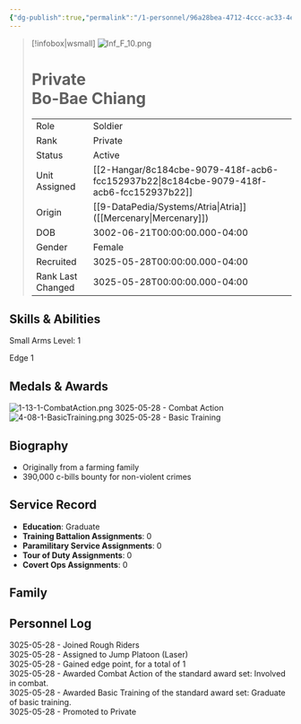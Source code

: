 ```yaml
---
{"dg-publish":true,"permalink":"/1-personnel/96a28bea-4712-4ccc-ac33-4ef564a9a932/"}
---
```



> [!infobox|wsmall]
> ![Inf_F_10.png](/img/user/z_Assets/People/Female/Soldier/Inf_F_10.png)
> # Private<br>Bo-Bae  Chiang
> | | |
> | - | - |
> | Role | Soldier |
> | Rank | Private |
> | Status | Active |
> | Unit Assigned | [[2-Hangar/8c184cbe-9079-418f-acb6-fcc152937b22\|8c184cbe-9079-418f-acb6-fcc152937b22]]
> | Origin | [[9-DataPedia/Systems/Atria\|Atria]]<br>([[Mercenary\|Mercenary]]) |
> | DOB | 3002-06-21T00:00:00.000-04:00 |
> | Gender | Female |
> | Recruited | 3025-05-28T00:00:00.000-04:00 |
> | Rank Last Changed | 3025-05-28T00:00:00.000-04:00 |

## Skills & Abilities
Small Arms Level: 1

Edge 1

## Medals & Awards
  
![1-13-1-CombatAction.png](/img/user/z_Assets/Awards/ribbons/1-13-1-CombatAction.png) 3025-05-28 - Combat Action<br>![4-08-1-BasicTraining.png](/img/user/z_Assets/Awards/ribbons/4-08-1-BasicTraining.png) 3025-05-28 - Basic Training<br>

## Biography
- Originally from a farming family
- 390,000 c-bills bounty for non-violent crimes

## Service Record
- **Education**: Graduate
- **Training Battalion Assignments**: 0
- **Paramilitary Service Assignments**: 0
- **Tour of Duty Assignments**: 0
- **Covert Ops Assignments**: 0

## Family



## Personnel Log
3025-05-28 - Joined Rough Riders<br>3025-05-28 - Assigned to Jump Platoon (Laser)<br>3025-05-28 - Gained edge point, for a total of 1<br>3025-05-28 - Awarded Combat Action of the standard award set: Involved in combat.<br>3025-05-28 - Awarded Basic Training of the standard award set: Graduate of basic training.<br>3025-05-28 - Promoted to Private<br>
